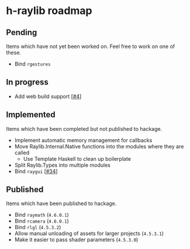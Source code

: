 # h-raylib roadmap

## Pending

Items which have not yet been worked on. Feel free to work on one of these.

- Bind `rgestures`

## In progress

- Add web build support \[[#4](https://github.com/Anut-py/h-raylib/issues/4)\]

## Implemented

Items which have been completed but not published to hackage.

- Implement automatic memory management for callbacks
- Move Raylib.Internal.Native functions into the modules where they are called
  - Use Template Haskell to clean up boilerplate
- Split Raylib.Types into multiple modules
- Bind `raygui` \[[#34](https://github.com/Anut-py/h-raylib/issues/34)\]

## Published

Items which have been published to hackage.

- Bind `raymath` (`4.6.0.1`)
- Bind `rcamera` (`4.6.0.1`)
- Bind `rlgl` (`4.5.3.2`)
- Allow manual unloading of assets for larger projects (`4.5.3.1`)
- Make it easier to pass shader parameters (`4.5.3.0`)
